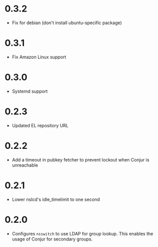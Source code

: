 # 0.3.2

* Fix for debian (don't install ubuntu-specific package)

# 0.3.1

* Fix Amazon Linux support

# 0.3.0

* Systemd support

# 0.2.3

* Updated EL repository URL

# 0.2.2

* Add a timeout in pubkey fetcher to prevent lockout when Conjur is unreachable

# 0.2.1

* Lower nslcd's idle_timelimit to one second

# 0.2.0

* Configures `nsswitch` to use LDAP for group lookup. This enables the usage of Conjur for secondary groups.

